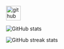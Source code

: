 [<img src='https://cdn.jsdelivr.net/npm/simple-icons@3.0.1/icons/github.svg' alt='github' height='40'>](https://github.com/marzlars)  

![GitHub stats](https://github-readme-stats.vercel.app/api?username=marzlars&show_icons=true&count_private=true)  

![GitHub streak stats](https://streak-stats.demolab.com/?user=marzlars)  

